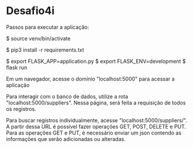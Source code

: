 # Desafio4i

Passos para executar a aplicação:

$ source venv/bin/activate

$ pip3 install -r requirements.txt

$ export FLASK_APP=application.py
$ export FLASK_ENV=development
$ flask run


Em um navegador, acesse o domínio "localhost:5000" para acessar a aplicação

Para interagir com o banco de dados, utilize a rota "localhost:5000/suppliers". Nessa página, será feita a requisição de todos os registros.

Para buscar registros individualmente, acesse "localhost:5000/suppliers/<id>". A partir dessa URL é possível fazer operações GET, POST, DELETE e PUT.
    Para as operações GET e PUT, é necessário enviar um json contendo as informações que serão adicionadas ou alteradas.
